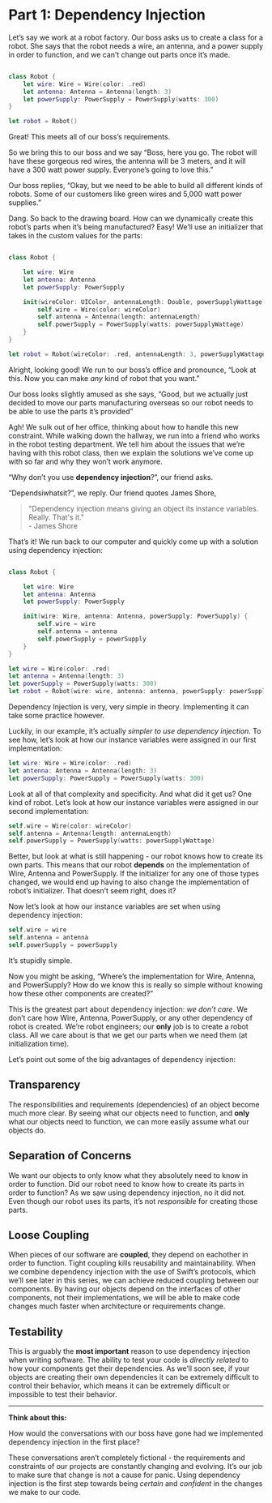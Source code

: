 # Part 1: Dependency Injection
Let’s say we work at a robot factory. Our boss asks us to create a class for a robot. She says that the robot needs a wire, an antenna, and a power supply in order to function, and we can’t change out parts once it’s made.

``` swift

class Robot {
	let wire: Wire = Wire(color: .red)
	let antenna: Antenna = Antenna(length: 3)
	let powerSupply: PowerSupply = PowerSupply(watts: 300)
}

let robot = Robot()

```

Great! This meets all of our boss’s requirements.

So we bring this to our boss and we say “Boss, here you go. The robot will have these gorgeous red wires, the antenna will be 3 meters, and it will have a 300 watt power supply. Everyone’s going to love this.”

Our boss replies, “Okay, but we need to be able to build all different kinds of robots. Some of our customers like green wires and 5,000 watt power supplies.”

Dang. So back to the drawing board. How can we dynamically create this robot’s parts when it’s being manufactured? Easy! We’ll use an initializer that takes in the custom values for the parts:

``` swift

class Robot {

	let wire: Wire
	let antenna: Antenna
	let powerSupply: PowerSupply

	init(wireColor: UIColor, antennaLength: Double, powerSupplyWattage: Int) {
		self.wire = Wire(color: wireColor)
		self.antenna = Antenna(length: antennaLength)
		self.powerSupply = PowerSupply(watts: powerSupplyWattage)
	}
}

let robot = Robot(wireColor: .red, antennaLength: 3, powerSupplyWattage: 300)

```

Alright, looking good! We run to our boss’s office and pronounce, “Look at this. Now you can make _any_ kind of robot that you want.”

Our boss looks slightly amused as she says, “Good, but we actually just decided to move our parts manufacturing overseas so our robot needs to be able to use the parts it’s provided”

Agh! We sulk out of her office, thinking about how to handle this new constraint. While walking down the hallway, we run into a friend who works in the robot testing department. We tell him about the issues that we’re having with this robot class, then we explain the solutions we’ve come up with so far and why they won’t work anymore. 

“Why don’t you use **dependency injection**?”, our friend asks.

“Dependsiwhatsit?”, we reply. Our friend quotes James Shore,

> "Dependency injection means giving an object its instance variables. Really. That's it."  
> 		- James Shore  

That’s it! We run back to our computer and quickly come up with a solution using dependency injection:

``` swift

class Robot {

	let wire: Wire
	let antenna: Antenna
	let powerSupply: PowerSupply

	init(wire: Wire, antenna: Antenna, powerSupply: PowerSupply) {
		self.wire = wire
		self.antenna = antenna
		self.powerSupply = powerSupply
	}
}

let wire = Wire(color: .red)
let antenna = Antenna(length: 3)
let powerSupply = PowerSupply(watts: 300)
let robot = Robot(wire: wire, antenna: antenna, powerSupply: powerSupply)

```

Dependency Injection is very, very simple in theory. Implementing it can take some practice however.

Luckily, in our example, it’s actually _simpler to use dependency injection_. To see how, let’s look at how our instance variables were assigned in our first implementation:

``` swift
let wire: Wire = Wire(color: .red)
let antenna: Antenna = Antenna(length: 3)
let powerSupply: PowerSupply = PowerSupply(watts: 300)
```

Look at all of that complexity and specificity. And what did it get us? One kind of robot. Let’s look at how our instance variables were assigned in our second implementation:

``` swift
self.wire = Wire(color: wireColor)
self.antenna = Antenna(length: antennaLength)
self.powerSupply = PowerSupply(watts: powerSupplyWattage)
```

Better, but look at what is still happening - our robot knows how to create its own parts. This means that our robot **depends** on the implementation of Wire, Antenna and PowerSupply. If the initializer for any one of those types changed, we would end up having to also change the implementation of robot’s initializer. That doesn’t seem right, does it?

Now let’s look at how our instance variables are set when using dependency injection:

``` swift
self.wire = wire
self.antenna = antenna
self.powerSupply = powerSupply
```

It’s stupidly simple.

Now you might be asking, “Where’s the implementation for Wire, Antenna, and PowerSupply? How do we know this is really so simple without knowing how these other components are created?”

This is the greatest part about dependency injection: _we don’t care_. We don’t care how Wire, Antenna, PowerSupply, or any other dependency of robot is created. We’re robot engineers; our **only** job is to create a robot class. All we care about is that we get our parts when we need them (at initialization time).

Let’s point out some of the big advantages of dependency injection:

## Transparency
The responsibilities and requirements (dependencies) of an object become much more clear. By seeing what our objects need to function, and **only** what our objects need to function, we can more easily assume what our objects do.

## Separation of Concerns
We want our objects to only know what they absolutely need to know in order to function. Did our robot need to know how to create its parts in order to function? As we saw using dependency injection, no it did not. Even though our robot uses its parts, it’s not _responsible_ for creating those parts.

## Loose Coupling
When pieces of our software are **coupled**, they depend on eachother in order to function. Tight coupling kills reusability and maintainability. When we combine dependency injection with the use of Swift’s protocols, which we’ll see later in this series, we can achieve reduced coupling between our components. By having our objects depend on the interfaces of other components, not their implementations, we will be able to make code changes much faster when architecture or requirements change.

## Testability
This is arguably the **most important** reason to use dependency injection when writing software. The ability to test your code is _directly related_ to how your components get their dependencies. As we’ll soon see, if your objects are creating their own dependencies it can be extremely difficult to control their behavior, which means it can be extremely difficult or impossible to test their behavior.

- - - -
**Think about this:**

How would the conversations with our boss have gone had we implemented dependency injection in the first place?

These conversations aren’t completely fictional - the requirements and constraints of our projects are constantly changing and evolving. It’s our job to make sure that change is not a cause for panic. Using dependency injection is the first step towards being _certain_ and _confident_ in the changes we make to our code.
